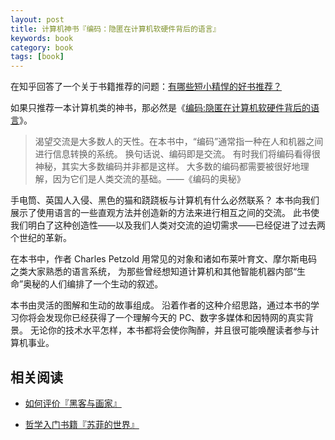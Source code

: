 ```yaml
---
layout: post
title: 计算机神书『编码：隐匿在计算机软硬件背后的语言』
keywords: book
category: book
tags: [book]
---
```


在知乎回答了一个关于书籍推荐的问题：[有哪些短小精悍的好书推荐？](http://www.zhihu.com/question/20567389/answer/16619056)

如果只推荐一本计算机类的神书，那必然是《[编码:隐匿在计算机软硬件背后的语言](http://t.cn/zTzzmKZ)》。

> 渴望交流是大多数人的天性。在本书中，“编码”通常指一种在人和机器之间进行信息转换的系统。
> 换句话说、编码即是交流。
> 有时我们将编码看得很神秘，其实大多数编码并非都是这样。
> 大多数的编码都需要被很好地理解，因为它们是人类交流的基础。——《编码的奥秘》

手电筒、英国人入侵、黑色的猫和跷跷板与计算机有什么必然联系？
本书向我们展示了使用语言的一些直观方法并创造新的方法来进行相互之间的交流。
此书使我们明白了这种创造性——以及我们人类对交流的迫切需求——已经促进了过去两个世纪的革新。

在本书中，作者 Charles Petzold 用常见的对象和诸如布莱叶育文、摩尔斯电码之类大家熟悉的语言系统，
为那些曾经想知道计算机和其他智能机器内部“生命”奥秘的人们编排了一个生动的叙述。

本书由灵活的图解和生动的故事组成。
沿着作者的这种介绍思路，通过本书的学习你将会发现你已经获得了一个理解今天的 PC、数字多媒体和因特网的真实背景。
无论你的技术水平怎样，本书都将会使你陶醉，并且很可能唤醒读者参与计算机事业。

## 相关阅读

* [如何评价『黑客与画家』](http://justjavac.com/book/2012/11/01/how-to-evaluate-the-hackers-and-painters.html)

* [哲学入门书籍『苏菲的世界』](http://justjavac.com/book/2013/04/21/the-world-of-sophie.htm)